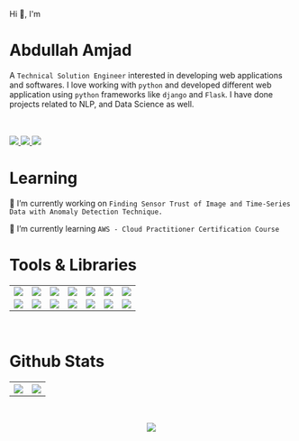 
Hi 👋,   I'm
<h1>Abdullah Amjad</h1>

A `Technical Solution Engineer`  interested in developing web applications and softwares. I love working with `python` and developed different web application using `python` frameworks like `django` and `Flask`. I have done projects related to NLP, and Data Science as well. 

<br>
<br>
<div style="margin-bottom: 1rem;">
  <a href="#"> 
    <img src="https://komarev.com/ghpvc/?username=createwithabd&color=9d4edd&style=for-the-badge"></img>
  </a>
  <a href="https://medium.com/@createwithabd"> 
    <img src="https://img.shields.io/static/v1?&label=medium&message=post&style=for-the-badge&logo=medium&color=9d4edd"></img>
  </a>
    <a href="https://www.linkedin.com/in/abdamjad/"> 
    <img src="https://img.shields.io/static/v1?&label=LinkedIn&message=Profile&style=for-the-badge&logo=linkedin&color=9d4edd"></img>
  </a>
</div>
<h1>Learning</h1>

🔭 I’m currently working on `Finding Sensor Trust of Image and Time-Series Data with Anomaly Detection Technique.` 

🌱 I’m currently learning `AWS - Cloud Practitioner Certification Course`

<h1>Tools & Libraries</h1>

<table> 

<tr> 
      <td> <img src='https://img.shields.io/static/v1?label=&labelColor=fbfaff&message=Python&color=5d7bd5&logo=python&style=for-the-badge' /></td>
      <td> <img src='https://img.shields.io/static/v1?label=&labelColor=454955&message=Javascript&color=ffd400&logo=javascript&style=for-the-badge' /> </td>
      <td> <img src='https://img.shields.io/static/v1?label=&labelColor=fbfaff&message=Html5&color=d36135&logo=HTML5&style=for-the-badge' /></td>
      <td> <img src='https://img.shields.io/static/v1?label=&labelColor=454955&message=CSS&color=00509d&logo=CSS3&style=for-the-badge' /> </td>
      <td> <img src='https://img.shields.io/static/v1?label=&labelColor=fbfaff&message=Node.js&color=38b000&logo=Node.js&style=for-the-badge' /></td>
      <td> <img src='https://img.shields.io/static/v1?label=&labelColor=fdbe39&message=Express.js&color=ffe14c&style=for-the-badge' /> </td>
      <td> <img src='https://img.shields.io/static/v1?label=&labelColor=454955&message=Node-RED&color=d1b2e0&logo=Node-RED&style=for-the-badge' /></td>
</tr>

<tr> 
    <td> <img src='https://img.shields.io/static/v1?label=&labelColor=202020&message=C%2B%2B&color=fdc500&logo=C%2B%2B&style=for-the-badge' /> </td>
    <td> <img src='https://img.shields.io/static/v1?label=&labelColor=d7263d&message=Pandas&color=090c9b&logo=pandas&style=for-the-badge' /> </td>
    <td> <img src='https://img.shields.io/static/v1?label=&labelColor=24272b&message=scikit-learn&color=f18f01&logo=scikit-learn&style=for-the-badge' /></td>
    <td> <img src='https://img.shields.io/static/v1?label=&labelColor=f7f9f9&message=Selenium&color=679436&logo=Selenium&style=for-the-badge' /> </td>
    <td> <img src='https://img.shields.io/static/v1?label=&labelColor=9c3848&message=VsCode&color=0a85ed&logo=Visual%20Studio%20Code&style=for-the-badge' /></td>
    <td> <img src='https://img.shields.io/static/v1?label=&labelColor=f39237&message=Express.js&color=9ee493&logo=PyCharm&style=for-the-badge' /> </td>
    <td> <img src='https://img.shields.io/static/v1?label=&labelColor=eff2f1&message=BASH&color=20bf55&logo=GNU Bash&style=for-the-badge' /></td>


</tr>

</table>


<br>

<table >
  <h1  >Github Stats</h1>
  <tr >
    <th> <img src="https://github-readme-stats.vercel.app/api?username=createwithabd&show_icons=true&theme=dark&icon_color=9d4edd&ring_color=9d4edd&line_height=30&title_color=9d4edd&bg_color=ede5fa&include_all_commits=True&count_private=True&hide=issues,contribs"/> </th>
    <th> <img  src="https://github-readme-stats.vercel.app/api/top-langs/?username=createwithabd&card_width=350&title_color=9d4edd&bg_color=ede5fa&hide_progress=True"/> </th>
  </tr>
</table>
<br>
<p align='center'>
<img  src="https://github-readme-streak-stats.herokuapp.com?user=createwithabd&theme=dark&mode=weekly&ring=f5811f&fire=ff6d00&background=ede5fa&dates=ba93dc&sideNums=d14081&sideLabels=934bdc&currStreakNum=d14081&currStreakLabel=934bdc"/>
</p>







<!-- 
<style>

/* .subtitle{
} */
.div-set {
    margin-bottom: 1rem;
}
.hi-title{
    font-size: 25px;font-weight: bold;
}

.my-name{
    font-size: 42px;
    color: #9d4edd;
}

a {
  padding-right: 10px
}
</style> -->